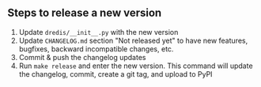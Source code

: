 ## Steps to release a new version

1. Update `dredis/__init__.py` with the new version
1. Update `CHANGELOG.md` section "Not released yet" to have new features, bugfixes, backward incompatible changes, etc. 
1. Commit & push the changelog updates
1. Run `make release` and enter the new version. This command will update the changelog, commit, create a git tag, and upload to PyPI

